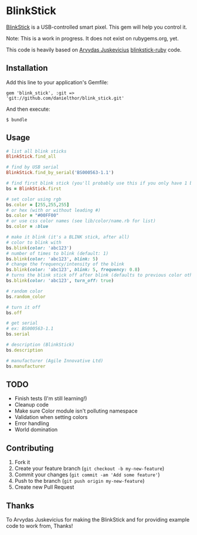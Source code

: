 # BlinkStick

[BlinkStick](http://blinkstick.com) is a USB-controlled smart pixel. This gem will help you control it.

Note: This is a work in progress. It does not exist on rubygems.org, yet.

This code is heavily based on [Arvydas Juskevicius](https://github.com/arvydas/) [blinkstick-ruby](https://github.com/arvydas/blinkstick-ruby) code.

## Installation

Add this line to your application's Gemfile:

    gem 'blink_stick', :git => 'git://github.com/danielthor/blink_stick.git'

And then execute:

    $ bundle

## Usage

```ruby
# list all blink sticks
BlinkStick.find_all

# find by USB serial
BlinkStick.find_by_serial('BS000563-1.1')

# find first blink stick (you'll probably use this if you only have 1 blink stick connected)
bs = BlinkStick.first

# set color using rgb
bs.color = [255,255,255]
# or hex (with or without leading #)
bs.color = "#00FF00"
# or use css color names (see lib/color/name.rb for list)
bs.color = :blue

# make it blink (it's a BLINK stick, after all)
# color to blink with
bs.blink(color: 'abc123')
# number of times to blink (default: 1)
bs.blink(color: 'abc123', blink: 5)
# change the frequency/intensity of the blink
bs.blink(color: 'abc123', blink: 5, frequency: 0.8)
# turns the blink stick off after blink (defaults to previous color otherwise)
bs.blink(color: 'abc123', turn_off: true)

# random color
bs.random_color

# turn it off
bs.off

# get serial
# ex: BS000563-1.1
bs.serial

# description (BlinkStick)
bs.description

# manufacturer (Agile Innovative Ltd)
bs.manufacturer
```

## TODO

- Finish tests (I'm still learning!)
- Cleanup code
- Make sure Color module isn't polluting namespace
- Validation when setting colors
- Error handling
- World domination

## Contributing

1. Fork it
2. Create your feature branch (`git checkout -b my-new-feature`)
3. Commit your changes (`git commit -am 'Add some feature'`)
4. Push to the branch (`git push origin my-new-feature`)
5. Create new Pull Request

## Thanks

To Arvydas Juskevicius for making the BlinkStick and for providing example code to work from, Thanks!
